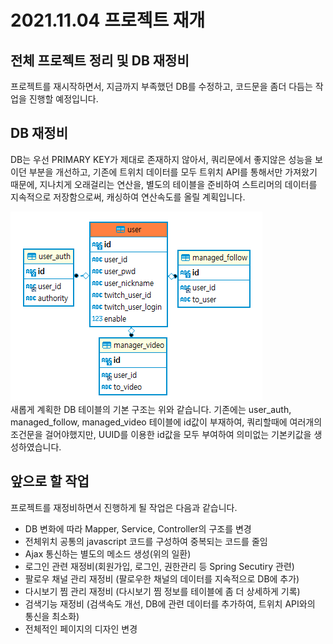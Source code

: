 2021.11.04 프로젝트 재개
====================
전체 프로젝트 정리 및 DB 재정비
---------------
프로젝트를 재시작하면서, 지금까지 부족했던 DB를 수정하고, 코드문을 좀더 다듬는 작업을 진행할 예정입니다.

## DB 재정비      
DB는 우선 PRIMARY KEY가 제대로 존재하지 않아서, 쿼리문에서 좋지않은 성능을 보이던 부분을 개선하고, 기존에 트위치 데이터를 모두 트위치 API를 통해서만 가져왔기 때문에, 지나치게 오래걸리는 연산을, 별도의 테이블을 준비하여 스트리머의 데이터를 지속적으로 저장함으로써, 캐싱하여 연산속도를 올릴 계획입니다.              

![Alt text](../img/20211104-1.png)           
새롭게 계획한 DB 테이블의 기본 구조는 위와 같습니다.
기존에는 user_auth, managed_follow, managed_video 테이블에 id값이 부재하여, 쿼리할때에 여러개의 조건문을 걸어야했지만, UUID를 이용한 id값을 모두 부여하여 의미없는 기본키값을 생성하였습니다.       


## 앞으로 할 작업
프로젝트를 재정비하면서 진행하게 될 작업은 다음과 같습니다.
* DB 변화에 따라 Mapper, Service, Controller의 구조를 변경
* 전체위치 공통의 javascript 코드를 구성하여 중복되는 코드를 줄임
* Ajax 통신하는 별도의 메소드 생성(위의 일환)
* 로그인 관련 재정비(회원가입, 로그인, 권한관리 등 Spring Secutiry 관련)
* 팔로우 채널 관리 재정비 (팔로우한 채널의 데이터를 지속적으로 DB에 추가)
* 다시보기 찜 관리 재정비 (다시보기 찜 정보를 테이블에 좀 더 상세하게 기록)
* 검색기능 재정비 (검색속도 개선, DB에 관련 데이터를 추가하여, 트위치 API와의 통신을 최소화)
* 전체적인 페이지의 디자인 변경